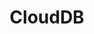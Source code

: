 ---
title: CloudDB
slug: clouddb
excerpt: Holen Sie sich Ihre Datenbanken mit nur wenigen Klicks. OVH übernimmt den Rest
---